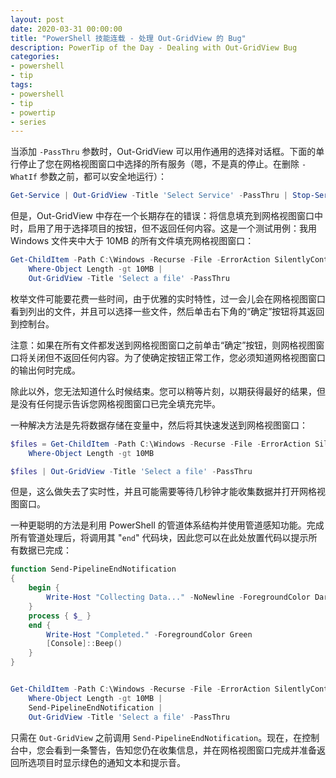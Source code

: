 ```yaml
---
layout: post
date: 2020-03-31 00:00:00
title: "PowerShell 技能连载 - 处理 Out-GridView 的 Bug"
description: PowerTip of the Day - Dealing with Out-GridView Bug
categories:
- powershell
- tip
tags:
- powershell
- tip
- powertip
- series
---
```

当添加 `-PassThru` 参数时，Out-GridView 可以用作通用的选择对话框。下面的单行停止了您在网格视图窗口中选择的所有服务（嗯，不是真的停止。在删除 `-WhatIf` 参数之前，都可以安全地运行）：

```powershell
Get-Service | Out-GridView -Title 'Select Service' -PassThru | Stop-Service -WhatIf
```

但是，Out-GridView 中存在一个长期存在的错误：将信息填充到网格视图窗口中时，启用了用于选择项目的按钮，但不返回任何内容。这是一个测试用例：我用 Windows 文件夹中大于 10MB 的所有文件填充网格视图窗口：

```powershell
Get-ChildItem -Path C:\Windows -Recurse -File -ErrorAction SilentlyContinue |
    Where-Object Length -gt 10MB |
    Out-GridView -Title 'Select a file' -PassThru
```

枚举文件可能要花费一些时间，由于优雅的实时特性，过一会儿会在网格视图窗口看到列出的文件，并且可以选择一些文件，然后单击右下角的“确定”按钮将其返回到控制台。

注意：如果在所有文件都发送到网格视图窗口之前单击“确定”按钮，则网格视图窗口将关闭但不返回任何内容。为了使确定按钮正常工作，您必须知道网格视图窗口的输出何时完成。

除此以外，您无法知道什么时候结束。您可以稍等片刻，以期获得最好的结果，但是没有任何提示告诉您网格视图窗口已完全填充完毕。

一种解决方法是先将数据存储在变量中，然后将其快速发送到网格视图窗口：

```powershell
$files = Get-ChildItem -Path C:\Windows -Recurse -File -ErrorAction SilentlyContinue |
    Where-Object Length -gt 10MB

$files | Out-GridView -Title 'Select a file' -PassThru
```

但是，这么做失去了实时性，并且可能需要等待几秒钟才能收集数据并打开网格视图窗口。

一种更聪明的方法是利用 PowerShell 的管道体系结构并使用管道感知功能。完成所有管道处理后，将调用其 "`end`" 代码块，因此您可以在此处放置代码以提示所有数据已完成：

```powershell
function Send-PipelineEndNotification
{
    begin {
        Write-Host "Collecting Data..." -NoNewline -ForegroundColor DarkYellow
    }
    process { $_ }
    end {
        Write-Host "Completed." -ForegroundColor Green
        [Console]::Beep()
    }
}


Get-ChildItem -Path C:\Windows -Recurse -File -ErrorAction SilentlyContinue |
    Where-Object Length -gt 10MB |
    Send-PipelineEndNotification |
    Out-GridView -Title 'Select a file' -PassThru
```

只需在 `Out-GridView` 之前调用 `Send-PipelineEndNotification`。现在，在控制台中，您会看到一条警告，告知您仍在收集信息，并在网格视图窗口完成并准备返回所选项目时显示绿色的通知文本和提示音。

<!--本文国际来源：[Dealing with Out-GridView Bug](https://community.idera.com/database-tools/powershell/powertips/b/tips/posts/dealing-with-out-gridview-bug)-->


